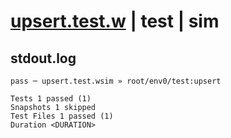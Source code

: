 # [upsert.test.w](../../../../../../examples/tests/sdk_tests/table/upsert.test.w) | test | sim

## stdout.log
```log
pass ─ upsert.test.wsim » root/env0/test:upsert

Tests 1 passed (1)
Snapshots 1 skipped
Test Files 1 passed (1)
Duration <DURATION>
```


